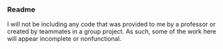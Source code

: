 ### Readme
I will not be including any code that was provided to me by a professor or created by teammates in a group project. As such, some of the work here will appear incomplete or nonfunctional.
